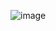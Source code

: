 ![image](https://github.com/OphiliaFradarick/PRO-C23-Reference_code/assets/76613993/2f856823-92c4-4714-a193-46a42ba095bf)

